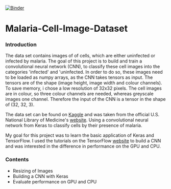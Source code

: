 [![Binder](https://mybinder.org/badge_logo.svg)](https://mybinder.org/v2/gh/abfu/classifying_cell_images/master)

# Malaria-Cell-Image-Dataset
  

### Introduction
The data set contains images of of cells, which are either uninfected or infected by malaria. The goal of this project
is to build and train a convolutional neural network (CNN), to classify these cell images into the categories 'infected'
and 'uninfected. In order to do so, these images need to be loaded as numpy arrays, as the CNN takes tensors as input.
The tensors are of the shape (image height, image width and colour channels). To save memory, i chose a low resolution 
of 32x32 pixels. The cell images are in colour, so three colour channels are needed, whereas greyscale images one channel.
Therefore the input of the CNN is a tensor in the shape of (32, 32, 3).
  
The data set can be found on [Kaggle](https://www.kaggle.com/iarunava/cell-images-for-detecting-malaria) and was taken
from the official U.S. National Library of Medicine's [website](https://ceb.nlm.nih.gov/repositories/malaria-datasets/).
Using a convolutional neural network from Keras to classify cells by their presence of malaria.
  
My goal for this project was to learn the basic application of Keras and TensorFlow. I used the tutorials on the TensorFlow [website](https://www.tensorflow.org/tutorials) to build a CNN and was interested in the difference in performance on the GPU and CPU.

### Contents
* Resizing of Images
* Building a CNN with Keras
* Evaluate performance on GPU and CPU
